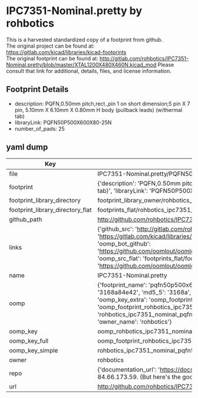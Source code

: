 # IPC7351-Nominal.pretty by rohbotics  
This is a harvested standardized copy of a footprint from github.  
The original project can be found at:  
https://gitlab.com/kicad/libraries/kicad-footprints  
The original footprint can be found at:
http://gitlab.com/rohbotics/IPC7351-Nominal.pretty/blob/master/XTAL1200X480X460N.kicad_mod
Please consult that link for additional, details, files, and license information.  
## Footprint Details
* description: PQFN,0.50mm pitch,rect.,pin 1 on short dimension;5 pin X 7 pin, 5.10mm X 6.10mm X 0.80mm H body (pullback leads) (w/thermal tab)  
* libraryLink: PQFN50P500X600X80-25N  
* number_of_pads: 25  
## yaml dump  
| Key | Value |  
| --- | --- |  
| file | IPC7351-Nominal.pretty/PQFN50P500X600X80-25N.kicad_mod |  
| footprint | {'description': 'PQFN,0.50mm pitch,rect.,pin 1 on short dimension;5 pin X 7 pin, 5.10mm X 6.10mm X 0.80mm H body (pullback leads) (w/thermal tab)', 'libraryLink': 'PQFN50P500X600X80-25N', 'number_of_pads': 25} |  
| footprint_library_directory | footprint_library_owner/rohbotics_IPC7351-Nominal.pretty |  
| footprint_library_directory_flat | footprints_flat/rohbotics_ipc7351_nominal_pqfn50p500x600x80_25n/working |  
| github_path | http://github.com/rohbotics/IPC7351-Nominal.pretty/blob/master/PQFN50P500X600X80-25N.kicad_mod |  
| links | {'github_src': 'http://gitlab.com/rohbotics/IPC7351-Nominal.pretty/blob/master/XTAL1200X480X460N.kicad_mod', 'github_src_repo': 'https://gitlab.com/kicad/libraries/kicad-footprints', 'oomp_bot': 'footprints/rohbotics_ipc7351_nominal_pqfn50p500x600x80_25n/working', 'oomp_bot_github': 'https://github.com/oomlout/oomlout_oomp_footprint_bot/tree/main/footprints/rohbotics_ipc7351_nominal_pqfn50p500x600x80_25n/working', 'oomp_src_flat': 'footprints_flat/footprints_flat/rohbotics_ipc7351_nominal_pqfn50p500x600x80_25n/working', 'oomp_src_flat_github': 'https://github.com/oomlout/oomlout_oomp_footprint_src/tree/main/footprints_flat/rohbotics_ipc7351_nominal_pqfn50p500x600x80_25n/working'} |  
| name | IPC7351-Nominal.pretty |  
| oomp | {'footprint_name': 'pqfn50p500x600x80_25n', 'library_name': 'ipc7351_nominal', 'md5': '3168a84e428f7bea01b0403a41f6e3d1', 'md5_10': '3168a84e42', 'md5_5': '3168a', 'md5_6': '3168a8', 'oomp_key': 'oomp_rohbotics_ipc7351_nominal_pqfn50p500x600x80_25n', 'oomp_key_extra': 'oomp_footprint_rohbotics_ipc7351_nominal_pqfn50p500x600x80_25n', 'oomp_key_full': 'oomp_footprint_rohbotics_ipc7351_nominal_pqfn50p500x600x80_25n_3168a8', 'oomp_key_simple': 'rohbotics_ipc7351_nominal_pqfn50p500x600x80_25n', 'original_filename': 'IPC7351-Nominal.pretty/PQFN50P500X600X80-25N.kicad_mod', 'owner_name': 'rohbotics'} |  
| oomp_key | oomp_rohbotics_ipc7351_nominal_pqfn50p500x600x80_25n |  
| oomp_key_full | oomp_footprint_rohbotics_ipc7351_nominal_pqfn50p500x600x80_25n |  
| oomp_key_simple | rohbotics_ipc7351_nominal_pqfn50p500x600x80_25n |  
| owner | rohbotics |  
| repo | {'documentation_url': 'https://docs.github.com/rest/overview/resources-in-the-rest-api#rate-limiting', 'message': "API rate limit exceeded for 84.66.173.59. (But here's the good news: Authenticated requests get a higher rate limit. Check out the documentation for more details.)"} |  
| url | http://github.com/rohbotics/IPC7351-Nominal.pretty |  

